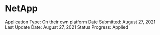 # NetApp

Application Type: On their own platform
Date Submitted: August 27, 2021
Last Update Date: August 27, 2021
Status Progress: Applied